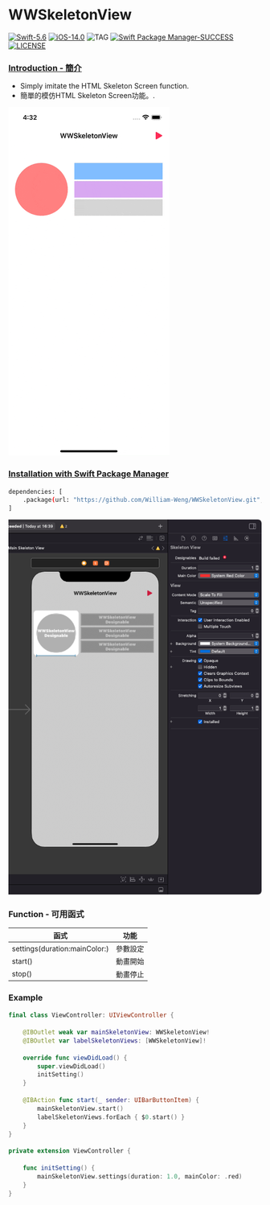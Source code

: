 # WWSkeletonView
[![Swift-5.6](https://img.shields.io/badge/Swift-5.6-orange.svg?style=flat)](https://developer.apple.com/swift/) [![iOS-14.0](https://img.shields.io/badge/iOS-14.0-pink.svg?style=flat)](https://developer.apple.com/swift/) ![TAG](https://img.shields.io/github/v/tag/William-Weng/WWSkeletonView) [![Swift Package Manager-SUCCESS](https://img.shields.io/badge/Swift_Package_Manager-SUCCESS-blue.svg?style=flat)](https://developer.apple.com/swift/) [![LICENSE](https://img.shields.io/badge/LICENSE-MIT-yellow.svg?style=flat)](https://developer.apple.com/swift/)

### [Introduction - 簡介](https://swiftpackageindex.com/William-Weng)
- Simply imitate the HTML Skeleton Screen function.
- 簡單的模仿HTML Skeleton Screen功能。.

![](./Example.gif)

### [Installation with Swift Package Manager](https://medium.com/彼得潘的-swift-ios-app-開發問題解答集/使用-spm-安裝第三方套件-xcode-11-新功能-2c4ffcf85b4b)

```bash
dependencies: [
    .package(url: "https://github.com/William-Weng/WWSkeletonView.git", .upToNextMajor(from: "1.0.0"))
]
```

![](./IBDesignable.png)

### Function - 可用函式
|函式|功能|
|-|-|
|settings(duration:mainColor:)|參數設定|
|start()|動畫開始|
|stop()|動畫停止|

### Example
```swift
final class ViewController: UIViewController {

    @IBOutlet weak var mainSkeletonView: WWSkeletonView!
    @IBOutlet var labelSkeletonViews: [WWSkeletonView]!
    
    override func viewDidLoad() {
        super.viewDidLoad()
        initSetting()
    }
    
    @IBAction func start(_ sender: UIBarButtonItem) {
        mainSkeletonView.start()
        labelSkeletonViews.forEach { $0.start() }
    }
}

private extension ViewController {
    
    func initSetting() {
        mainSkeletonView.settings(duration: 1.0, mainColor: .red)
    }
}
```
